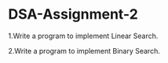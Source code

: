 # DSA-Assignment-2
1.Write a program to implement Linear Search.

2.Write a program to implement Binary Search.
